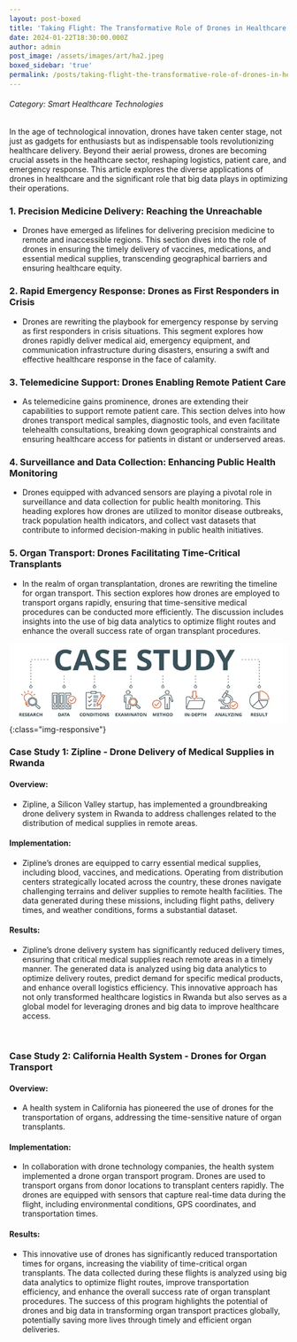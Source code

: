 ```yaml
---
layout: post-boxed
title: 'Taking Flight: The Transformative Role of Drones in Healthcare'
date: 2024-01-22T18:30:00.000Z
author: admin
post_image: /assets/images/art/ha2.jpeg
boxed_sidebar: 'true'
permalink: /posts/taking-flight-the-transformative-role-of-drones-in-healthcare
---
```


###### Category: Smart Healthcare Technologies

In the age of technological innovation, drones have taken center stage, not just as gadgets for enthusiasts but as indispensable tools revolutionizing healthcare delivery. Beyond their aerial prowess, drones are becoming crucial assets in the healthcare sector, reshaping logistics, patient care, and emergency response. This article explores the diverse applications of drones in healthcare and the significant role that big data plays in optimizing their operations.

### 1. Precision Medicine Delivery: Reaching the Unreachable

* Drones have emerged as lifelines for delivering precision medicine to remote and inaccessible regions. This section dives into the role of drones in ensuring the timely delivery of vaccines, medications, and essential medical supplies, transcending geographical barriers and ensuring healthcare equity.

### 2. Rapid Emergency Response: Drones as First Responders in Crisis

* Drones are rewriting the playbook for emergency response by serving as first responders in crisis situations. This segment explores how drones rapidly deliver medical aid, emergency equipment, and communication infrastructure during disasters, ensuring a swift and effective healthcare response in the face of calamity.

### 3. Telemedicine Support: Drones Enabling Remote Patient Care

* As telemedicine gains prominence, drones are extending their capabilities to support remote patient care. This section delves into how drones transport medical samples, diagnostic tools, and even facilitate telehealth consultations, breaking down geographical constraints and ensuring healthcare access for patients in distant or underserved areas.

### 4. Surveillance and Data Collection: Enhancing Public Health Monitoring

* Drones equipped with advanced sensors are playing a pivotal role in surveillance and data collection for public health monitoring. This heading explores how drones are utilized to monitor disease outbreaks, track population health indicators, and collect vast datasets that contribute to informed decision-making in public health initiatives.

### 5. Organ Transport: Drones Facilitating Time-Critical Transplants

* In the realm of organ transplantation, drones are rewriting the timeline for organ transport. This section explores how drones are employed to transport organs rapidly, ensuring that time-sensitive medical procedures can be conducted more efficiently. The discussion includes insights into the use of big data analytics to optimize flight routes and enhance the overall success rate of organ transplant procedures.

![Image Using Kramdown](/assets/images/art/case.png){:class="img-responsive"}

### Case Study 1: Zipline - Drone Delivery of Medical Supplies in Rwanda

#### Overview:

* Zipline, a Silicon Valley startup, has implemented a groundbreaking drone delivery system in Rwanda to address challenges related to the distribution of medical supplies in remote areas.

#### Implementation:

* Zipline’s drones are equipped to carry essential medical supplies, including blood, vaccines, and medications. Operating from distribution centers strategically located across the country, these drones navigate challenging terrains and deliver supplies to remote health facilities. The data generated during these missions, including flight paths, delivery times, and weather conditions, forms a substantial dataset.

#### Results:

* Zipline’s drone delivery system has significantly reduced delivery times, ensuring that critical medical supplies reach remote areas in a timely manner. The generated data is analyzed using big data analytics to optimize delivery routes, predict demand for specific medical products, and enhance overall logistics efficiency. This innovative approach has not only transformed healthcare logistics in Rwanda but also serves as a global model for leveraging drones and big data to improve healthcare access.

<br>

### Case Study 2: California Health System - Drones for Organ Transport

#### Overview:

* A health system in California has pioneered the use of drones for the transportation of organs, addressing the time-sensitive nature of organ transplants.

#### Implementation:

* In collaboration with drone technology companies, the health system implemented a drone organ transport program. Drones are used to transport organs from donor locations to transplant centers rapidly. The drones are equipped with sensors that capture real-time data during the flight, including environmental conditions, GPS coordinates, and transportation times.

#### Results:

* This innovative use of drones has significantly reduced transportation times for organs, increasing the viability of time-critical organ transplants. The data collected during these flights is analyzed using big data analytics to optimize flight routes, improve transportation efficiency, and enhance the overall success rate of organ transplant procedures. The success of this program highlights the potential of drones and big data in transforming organ transport practices globally, potentially saving more lives through timely and efficient organ deliveries.
